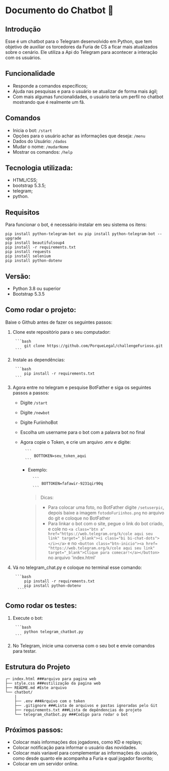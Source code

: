 # Documento do Chatbot 📜
## Introdução 
Esse é um chatbot para o Telegram desenvolvido em Python, que tem objetivo de auxiliar os torcedores da Furia de CS a ficar mais atualizados sobre o cenário. Ele utiliza a Api do Telegram para acontecer a interação com os usuários. 
	

## Funcionalidade
- Responde a comandos específicos;
- Ajuda nas pesquisas e para o usuário se atualizar de forma mais ágil;
- Com mais algumas funcionalidades, o usuário teria um perfil no chatbot mostrando que é realmente um fã.

## Comandos
- Inicia o bot:
	`/start` 
- Opções para o usuário achar as informações que deseja:
	`/menu`	
- Dados do Usuário:
	`/dados`
- Mudar o nome:
	`/mudarNome`
- Mostrar os comandos:
	`/help`

## Tecnologia utilizada:
- HTML/CSS;
- bootstrap 5.3.5;
- telegram;
- python.

## Requisitos
Para funcionar o bot, é necessário instalar em seu sistema os itens:

 	pip install python-telegram-bot ou pip install python-telegram-bot --upgrade
	pip install beautifulsoup4
	pip install -r requirements.txt
	pip install requests
	pip install selenium
	pip install python-dotenv

## Versão:
- Python 3.8 ou superior
- Bootstrap 5.3.5

## Como rodar o projeto:
Baixe o Github antes de fazer os seguintes passos:

1. Clone este repositório para o seu computador: 
        
        ```bash
            git clone https://github.com/PorqueLegal/challengeFurioso.git
        ```

2. Instale as dependências: 

        ```bash
            pip install -r requirements.txt
        ```

3. Agora entre no telegram e pesquise BotFather e siga os seguintes passos a passos:

 	- Digite `/start`
	- Digite `/newbot`
	- Digite FuriinhoBot
	- Escolha um username para o bot com a palavra bot no final	
	- Agora copie o Token, e crie um arquivo .env e digite:

	     	```
	        	BOTTOKEN=seu_token_aqui
	        ```
   		- Exemplo:
   
	     		```
	                BOTTOKEN=fafawir-9231qir90q
	        	```
     
            > Dicas:

            >   - Para colocar uma foto, no BotFather digite `/setuserpic`, depois baixe a imagem `fotodoFuriinhos.png` no arquivo do git e coloque no BotFather
            >   - Para linkar o bot com o site, pegue o link do bot criado, e cole no `<a class="btn a" href="https://web.telegram.org/k/cole aqui seu link" target="_blank"><i class="bi bi-chat-dots"></i></a>` e no `<button class="btn-inicio"><a href= "https://web.telegram.org/k/cole aqui seu link" target="_blank">Clique para comecar!</a></button>` no arquivo 'index.html'

4. Vá no telegram_chat.py e coloque no terminal esse comando:
   
        ```bash
            pip install -r requirements.txt
            pip install python-dotenv
         ````

## Como rodar os testes:
1. Execute o bot: 
    
        ```bash
            python telegram_chatbot.py
        ```

2. No Telegram, inicie uma conversa com o seu bot e envie comandos para testar.


## Estrutura do Projeto
	┌─ index.html ###arquivo para pagina web
	├── style.css ###estilização da pagina web
	├── README.md #Este arquivo
	└── chatbot/
		|
		├── .env ###Arquivo com o token
		├── .gitignore ###Lista de arquivos e pastas ignoradas pelo Git
		├── requirements.txt ###Lista de depêndencias do projeto
		└── telegram_chatbot.py ###Codigo para rodar o bot


## Próximos passos:
- Colocar mais informações dos jogadores, como KD e replays;
- Colocar notificação para informar o usuário das novidades.
- Colocar mais variavel para complementar as informações do usuário, como desde quanto ele acompanha a Furia e qual jogador favorito;
- Colocar em um servidor online.
